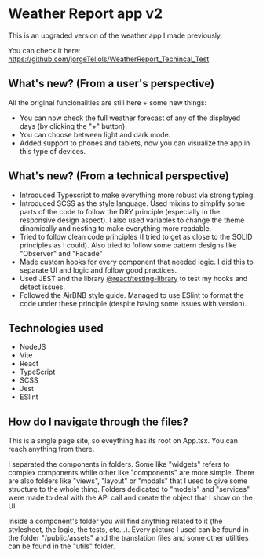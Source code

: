 # Weather Report app v2

This is an upgraded version of the weather app I made previously.

You can check it here: https://github.com/jorgeTellols/WeatherReport_Techincal_Test

## What's new? (From a user's perspective)

All the original funcionalities are still here + some new things:

- You can now check the full weather forecast of any of the displayed days (by clicking the "+" button).
- You can choose between light and dark mode.
- Added support to phones and tablets, now you can visualize the app in this type of devices.

## What's new? (From a technical perspective)

- Introduced Typescript to make everything more robust via strong typing.
- Introduced SCSS as the style language. Used mixins to simplify some parts of the code to follow the DRY principle (especially in the responsive design aspect). I also used variables to change the theme dinamically and nesting to make everything more readable.
- Tried to follow clean code principles (I tried to get as close to the SOLID principles as I could). Also tried to follow some pattern designs like "Observer" and "Facade"
- Made custom hooks for every component that needed logic. I did this to separate UI and logic and follow good practices.
- Used JEST and the library [@react/testing-library](https://github.com/testing-library/react-testing-library) to test my hooks and detect issues.
- Followed the AirBNB style guide. Managed to use ESlint to format the code under these principle (despite having some issues with version).

## Technologies used

- NodeJS
- Vite
- React 
- TypeScript
- SCSS
- Jest
- ESlint

## How do I navigate through the files?

This is a single page site, so eveything has its root on App.tsx. You can reach anything from there.

I separated the components in folders. Some like "widgets" refers to complex components while other like "components" are more simple. There are also folders like "views", "layout" or "modals" that I used to give some structure to the whole thing. Folders dedicated to "models" and "services" were made to deal with the API call and create the object that I show on the UI. 

Inside a component's folder you will find anything related to it (the stylesheet, the logic, the tests, etc...). Every picture I used can be found in the folder "/public/assets" and the translation files and some other utilities can be found in the "utils" folder.



